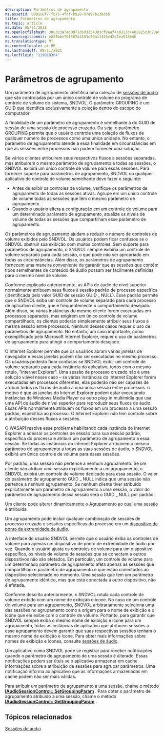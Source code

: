 ```yaml
---
description: Parâmetros de agrupamento
ms.assetid: 088156f7-fb75-4fcf-b928-87e97b13bdab
title: Parâmetros de agrupamento
ms.topic: article
ms.date: 05/31/2018
ms.openlocfilehash: 3083c3a7ad0971d6d3334303cf9eaf4c0313c4482825c3623a04a12ae046b665
ms.sourcegitcommit: e858bbe701567d4583c50a11326e42d7ea51804b
ms.translationtype: MT
ms.contentlocale: pt-BR
ms.lasthandoff: 08/11/2021
ms.locfileid: "119018364"
---
```

# <a name="grouping-parameters"></a>Parâmetros de agrupamento

Um parâmetro de agrupamento identifica uma coleção de [sessões de áudio](audio-sessions.md) que são controladas por um único controle de volume no programa de controle de volume do sistema, SNDVOL. O parâmetro GROUPING é um GUID que identifica exclusivamente a coleção dentro do escopo do computador.

A finalidade de um parâmetro de agrupamento é semelhante à do GUID de sessão de uma sessão de processo cruzado. Ou seja, o parâmetro GROUPING permite que o usuário controle uma coleção de fluxos de qualquer número de processos como uma única unidade. No entanto, o parâmetro de agrupamento atende a essa finalidade em circunstâncias em que as sessões entre processos não podem fornecer uma solução.

Se vários clientes atribuirem seus respectivos fluxos a sessões separadas, mas atribuirem o mesmo parâmetro de agrupamento a todas as sessões, o SNDVOL exibirá um único controle de volume para essas sessões. Para fornecer suporte para parâmetros de agrupamento, SNDVOL ou qualquer aplicativo de controle de volume semelhante deve fazer o seguinte:

-   Antes de exibir os controles de volume, verifique os parâmetros de agrupamento de todas as sessões ativas. Agrupe em um único controle de volume todas as sessões que têm o mesmo parâmetro de agrupamento.
-   Quando o usuário altera a configuração em um controle de volume para um determinado parâmetro de agrupamento, atualize os níveis de volume de todas as sessões que compartilham esse parâmetro de agrupamento.

Os parâmetros de agrupamento ajudam a reduzir o número de controles de volume exibidos pelo SNDVOL. Os usuários podem ficar confusos se o SNDVOL obstruir sua exibição com muitos controles. Sem suporte para parâmetros de agrupamento, o SNDVOL sempre exibiria um controle de volume separado para cada sessão, o que pode não ser apropriado em todas as circunstâncias. Além disso, os parâmetros de agrupamento fornecem uma maneira conveniente de garantir que as sessões que contêm tipos semelhantes de conteúdo de áudio possam ser facilmente definidas para o mesmo nível de volume.

Conforme explicado anteriormente, as APIs de áudio de nível superior normalmente atribuem seus fluxos à sessão padrão de processo específica (identificada pelo valor GUID de sessão GUID \_ NULL). Esse padrão permite que o SNDVOL exiba um controle de volume separado para cada processo de aplicativo cliente, que é frequentemente o comportamento desejado. Além disso, se várias instâncias do mesmo cliente forem executadas em processos separados, mas exigirem um único controle de volume compartilhado, os clientes poderão simplesmente atribuir seus fluxos à mesma sessão entre processos. Nenhum desses casos requer o uso de parâmetros de agrupamento. No entanto, um caso importante, como exemplificado pelo Microsoft Internet Explorer, requer o uso de parâmetros de agrupamento para atingir o comportamento desejado.

O Internet Explorer permite que os usuários abram várias janelas de navegador e essas janelas podem não ser executadas no mesmo processo. Os usuários poderão ficar confusos se SNDVOL exibir um controle de volume separado para cada instância do aplicativo, todos com o mesmo rótulo, "Internet Explorer". Uma sessão de processo cruzado não é uma solução viável nesse caso – se várias instâncias do Internet Explorer forem executadas em processos diferentes, elas poderão não ser capazes de atribuir todos os fluxos de áudio a uma única sessão entre processos. o motivo é que as janelas do Internet Explorer podem estar executando instâncias de Windows Media Player ou outro plug-in multimídia que usa uma API de áudio de nível superior para reproduzir seus fluxos de áudio. Essas APIs normalmente atribuem os fluxos em um processo a uma sessão padrão, específica ao processo. O Internet Explorer não tem controle sobre a atribuição desses fluxos a sessões.

O WASAPI resolve esse problema habilitando cada instância do Internet Explorer a acessar os controles de sessão para sua sessão padrão, específica do processo e atribuir um parâmetro de agrupamento a essa sessão. Se todas as instâncias do Internet Explorer atribuirem o mesmo parâmetro de agrupamento a todas as suas sessões de áudio, o SNDVOL exibirá um único controle de volume para essas sessões.

Por padrão, uma sessão não pertence a nenhum agrupamento. Se um cliente não atribuir uma sessão explicitamente a um agrupamento, o SNDVOL exibirá um controle de volume dedicado para essa sessão. O valor do parâmetro de agrupamento GUID \_ NULL indica que uma sessão não pertence a nenhum agrupamento. Se nenhum cliente tiver atribuído explicitamente um parâmetro de agrupamento a uma sessão, o valor do parâmetro de agrupamento dessa sessão será o GUID \_ NULL por padrão.

Um cliente pode alterar dinamicamente o Agrupamento ao qual uma sessão é atribuída.

Um agrupamento pode incluir qualquer combinação de sessões de processo cruzado e sessões específicas do processo em um [dispositivo de ponto de extremidade de áudio](audio-endpoint-devices.md).

A interface do usuário SNDVOL permite que o usuário exiba os controles de volume para apenas um dispositivo de ponto de extremidade de áudio por vez. Quando o usuário ajusta os controles de volume para um dispositivo específico, os níveis de volume de sessões que se conectam a outros dispositivos não são afetados. Em particular, um controle de volume para um determinado parâmetro de agrupamento afeta apenas as sessões que compartilham o parâmetro de agrupamento e que estão conectados ao dispositivo selecionado no momento. Uma sessão que tem um parâmetro de agrupamento idêntico, mas que está conectada a outro dispositivo, não é afetada.

Conforme descrito anteriormente, o SNDVOL rotula cada controle de volume exibido com um nome de exibição e ícone. No caso de um controle de volume para um agrupamento, SNDVOL arbitrariamente seleciona uma das sessões no agrupamento como a origem para o nome de exibição e o ícone que ele exibe com o controle de volume. Portanto, para garantir que SNDVOL sempre exiba o mesmo nome de exibição e ícone para um agrupamento, todas as instâncias de aplicativo que atribuem sessões a esse agrupamento devem garantir que suas respectivas sessões tenham o mesmo nome de exibição e ícone. Para obter mais informações sobre nomes de exibição e ícones, consulte [sessões de áudio](audio-sessions.md).

Um aplicativo como SNDVOL pode se registrar para receber notificações quando o parâmetro de agrupamento de uma sessão é alterado. Essas notificações podem ser úteis se o aplicativo armazenar em cache informações sobre a atribuição de sessões para agrupar parâmetros. Uma notificação informa ao aplicativo que as informações armazenadas em cache podem não ser mais válidas.

Para atribuir um parâmetro de agrupamento a uma sessão, chame o método [**IAudioSessionControl:: SetGroupingParam**](/windows/desktop/api/Audiopolicy/nf-audiopolicy-iaudiosessioncontrol-setgroupingparam) . Para obter o parâmetro de agrupamento atribuído a uma sessão, chame o método [**IAudioSessionControl:: GetGroupingParam**](/windows/desktop/api/Audiopolicy/nf-audiopolicy-iaudiosessioncontrol-getgroupingparam) .

## <a name="related-topics"></a>Tópicos relacionados

<dl> <dt>

[Sessões de áudio](audio-sessions.md)
</dt> </dl>

 

 



